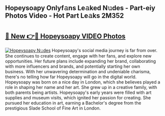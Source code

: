 ## Hopeysoapy Onlyf𝚊ns Le𝚊ked N𝚞des - Part-eiy Photos Video - Hot Part Le𝚊ks 2M352

# <h2><a href="http://ab6994.deff.icu/?id=Hopeysoapy">🔗 New 👉🔴 Hopeysoapy VIDEO Photos</a></h2>

[![Hopeysoapy N𝚞des](https://i.imgur.com/rIISA9y.gif)](http://ab6994.deff.icu/?id=Hopeysoapy)
Hopeysoapy's social media journey is far from over. She continues to create content, engage with her fans, and explore new opportunities. Her future plans include expanding her brand, collaborating with more influencers and brands, and potentially starting her own business. With her unwavering determination and undeniable charisma, there's no telling how far Hopeysoapy will go in the digital world. Hopeysoapy was born on a nice day in London, which she believes played a role in shaping her name and her art. She grew up in a creative family, with both parents being artists. Hopeysoapy's early years were filled with art supplies and museum visits, which ignited her passion for creating. She pursued her education in art, earning a Bachelor's degree from the prestigious Slade School of Fine Art in London.
